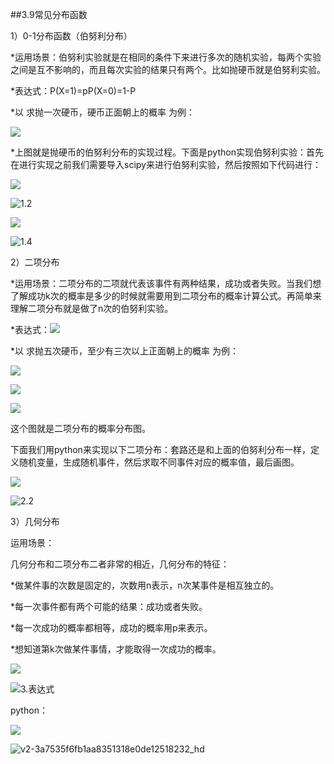 ##3.9常见分布函数

1）0-1分布函数（伯努利分布）

*运用场景：伯努利实验就是在相同的条件下来进行多次的随机实验，每两个实验之间是互不影响的，而且每次实验的结果只有两个。比如抛硬币就是伯努利实验。

*表达式：P(X=1)=pP(X=0)=1-P

*以 求抛一次硬币，硬币正面朝上的概率 为例：

![](C:\Users\86136\Desktop\集训营\8.28\1.公式概念.jpg)

*上图就是抛硬币的伯努利分布的实现过程。下面是python实现伯努利实验：首先在进行实现之前我们需要导入scipy来进行伯努利实验，然后按照如下代码进行：



![](C:\Users\86136\Desktop\集训营\8.28\1.1.png)

![1.2](C:\Users\86136\Desktop\集训营\8.28\1.2.png)

![](C:\Users\86136\Desktop\集训营\8.28\1.2.png)

![1.4](C:\Users\86136\Desktop\集训营\8.28\1.4.jpg)

2）二项分布

*运用场景：二项分布的二项就代表该事件有两种结果，成功或者失败。当我们想了解成功k次的概率是多少的时候就需要用到二项分布的概率计算公式。再简单来理解二项分布就是做了n次的伯努利实验。

*表达式：![](C:\Users\86136\Desktop\集训营\8.28\2.biaodashi.png)

*以 求抛五次硬币，至少有三次以上正面朝上的概率 为例：



![](C:\Users\86136\Desktop\集训营\8.28\2.过程.jpg)

![](C:\Users\86136\Desktop\集训营\8.28\2.过程2.jpg)

![](C:\Users\86136\Desktop\集训营\8.28\2.概率分布图.jpg)

这个图就是二项分布的概率分布图。

下面我们用python来实现以下二项分布：套路还是和上面的伯努利分布一样，定义随机变量，生成随机事件，然后求取不同事件对应的概率值，最后画图。

![](C:\Users\86136\Desktop\集训营\8.28\2.1.jpg)

![2.2](C:\Users\86136\Desktop\集训营\8.28\2.2.jpg)



3）几何分布

运用场景：

几何分布和二项分布二者非常的相近，几何分布的特征：

*做某件事的次数是固定的，次数用n表示，n次某事件是相互独立的。

*每一次事件都有两个可能的结果：成功或者失败。

*每一次成功的概率都相等，成功的概率用p来表示。

*想知道第k次做某件事情，才能取得一次成功的概率。

![](C:\Users\86136\Desktop\集训营\8.28\3.biaodashi.png)

![3.表达式](C:\Users\86136\Desktop\集训营\8.28\3.表达式.jpg)



python：

![](C:\Users\86136\Desktop\集训营\8.28\3.1.jpg)

![v2-3a7535f6fb1aa8351318e0de12518232_hd](C:\Users\86136\Desktop\集训营\8.28\v2-3a7535f6fb1aa8351318e0de12518232_hd.jpg)